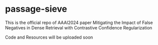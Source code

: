 # passage-sieve
This is the official repo of AAAI2024 paper Mitigating the Impact of False Negatives in Dense Retrieval with Contrastive Confidence Regularization

Code and Resources will be uploaded soon
